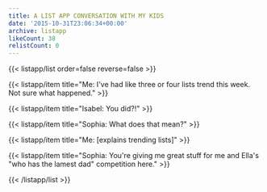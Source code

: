```yaml
---
title: A LIST APP CONVERSATION WITH MY KIDS
date: '2015-10-31T23:06:34+00:00'
archive: listapp
likeCount: 38
relistCount: 0
---
```


{{< listapp/list order=false reverse=false >}}

   {{< listapp/item title="Me: I've had like three or four lists trend this week. Not sure what happened." >}}

   {{< listapp/item title="Isabel: You did?!" >}}

   {{< listapp/item title="Sophia: What does that mean?" >}}

   {{< listapp/item title="Me: [explains trending lists]" >}}

   {{< listapp/item title="Sophia: You're giving me great stuff for me and Ella's \"who has the lamest dad\" competition here." >}}

{{< /listapp/list >}}
